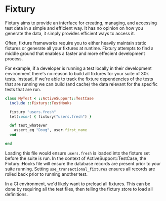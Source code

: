 # Fixtury

Fixtury aims to provide an interface for creating, managing, and accessing test data in a simple and efficient way. It has no opinion on how you generate the data, it simply provides efficient ways to access it.

Often, fixture frameworks require you to either heavily maintain static fixtures or generate all your fixtures at runtime. Fixtury attempts to find a middle ground that enables a faster and more effecient development process.

For example, if a developer is running a test locally in their development environment there's no reason to build all fixtures for your suite of 30k tests. Instead, if we're able to track the fixture dependencies of the tests that are running we can build (and cache) the data relevant for the specific tests that are run.

```ruby
class MyTest < ::ActiveSupport::TestCase
  include ::Fixtury::TestHooks

  fixtury "users.fresh"
  let(:user) { fixtury("users.fresh") }

  def test_whatever
    assert_eq "Doug", user.first_name
  end

end
```

Loading this file would ensure `users.fresh` is loaded into the fixture set before the suite is run. In the context of ActiveSupport::TestCase, the Fixtury::Hooks file will ensure the database records are present prior to your suite running. Setting `use_transactional_fixtures` ensures all records are rolled back prior to running another test.

In a CI environment, we'd likely want to preload all fixtures. This can be done by requiring all the test files, then telling the fixtury store to load all definitions.
